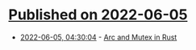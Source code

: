 # [Published on 2022-06-05](index.md)

* [2022-06-05, 04:30:04](https://news.ycombinator.com/item?id=31628027) - [Arc and Mutex in Rust](https://itsallaboutthebit.com/arc-mutex/)
